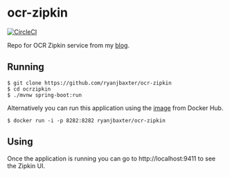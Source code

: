 # ocr-zipkin
[![CircleCI](https://circleci.com/gh/ryanjbaxter/ocr-zipkin.svg?style=svg)](https://circleci.com/gh/ryanjbaxter/ocr-zipkin)

Repo for OCR Zipkin service from my [blog](http://ryanjbaxter.com).

## Running

```
$ git clone https://github.com/ryanjbaxter/ocr-zipkin
$ cd ocrzipkin
$ ./mvnw spring-boot:run
```

Alternatively you can run this application using the [image](https://hub.docker.com/r/ryanjbaxter/ocr-zipkin/) from Docker Hub.

```
$ docker run -i -p 8282:8282 ryanjbaxter/ocr-zipkin
```

## Using
Once the application is running you can go to http://localhost:9411 to see the Zipkin UI.

